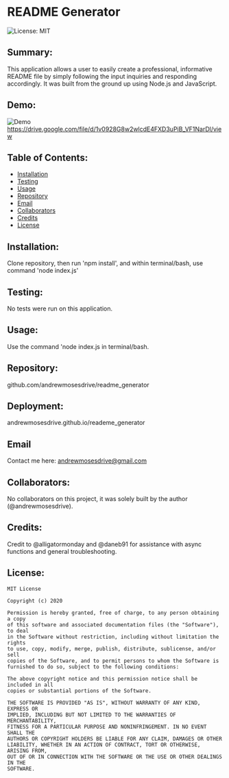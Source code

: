# README Generator 
  ![License: MIT](https://img.shields.io/badge/License-MIT-yellow.svg) 

## Summary:
  This application allows a user to easily create a professional, informative README file by simply following the input inquiries and responding accordingly. It was built from the ground up using Node.js and JavaScript. 
  
  
  ## Demo:
  ![Demo](assets/tutorial.gif)
  https://drive.google.com/file/d/1v0928G8w2wlcdE4FXD3uPiB_VF1NarDl/view

  
  ## Table of Contents:
  * [Installation](#installation) 
  * [Testing](#testing)
  * [Usage](#usage)
  * [Repository](#repository)
  * [Email](#email)
  * [Collaborators](#collaborators)
  * [Credits](#credits)
  * [License](#license)
  
  ## Installation: 
  Clone repository, then run 'npm install', and within terminal/bash, use command 'node index.js' 
  

  
  ## Testing: 
  No tests were run on this application. 
  

  
  ## Usage: 
  Use the command 'node index.js in terminal/bash.
  

  
  ## Repository: 
  github.com/andrewmosesdrive/readme_generator 
  

  
  ## Deployment: 
  andrewmosesdrive.github.io/reademe_generator 
  

  
  ## Email 
  Contact me here: 
  andrewmosesdrive@gmail.com
  

  
  ## Collaborators: 
  No collaborators on this project, it was solely built by the author (@andrewmosesdrive).
  

  
  ## Credits: 
  Credit to @alligatormonday and @daneb91 for assistance with async functions and general troubleshooting. 
  

  ## License:
    
    MIT License

    Copyright (c) 2020
    
    Permission is hereby granted, free of charge, to any person obtaining a copy
    of this software and associated documentation files (the "Software"), to deal
    in the Software without restriction, including without limitation the rights
    to use, copy, modify, merge, publish, distribute, sublicense, and/or sell
    copies of the Software, and to permit persons to whom the Software is
    furnished to do so, subject to the following conditions:
    
    The above copyright notice and this permission notice shall be included in all
    copies or substantial portions of the Software.
    
    THE SOFTWARE IS PROVIDED "AS IS", WITHOUT WARRANTY OF ANY KIND, EXPRESS OR
    IMPLIED, INCLUDING BUT NOT LIMITED TO THE WARRANTIES OF MERCHANTABILITY,
    FITNESS FOR A PARTICULAR PURPOSE AND NONINFRINGEMENT. IN NO EVENT SHALL THE
    AUTHORS OR COPYRIGHT HOLDERS BE LIABLE FOR ANY CLAIM, DAMAGES OR OTHER
    LIABILITY, WHETHER IN AN ACTION OF CONTRACT, TORT OR OTHERWISE, ARISING FROM,
    OUT OF OR IN CONNECTION WITH THE SOFTWARE OR THE USE OR OTHER DEALINGS IN THE
    SOFTWARE.
